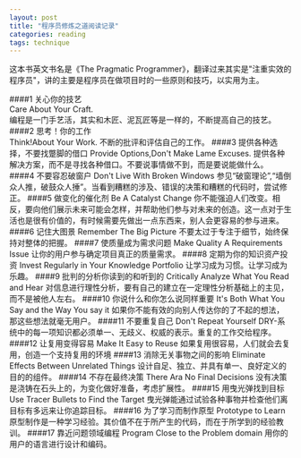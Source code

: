 ```yaml
---
layout: post
title: "程序员修炼之道阅读记录"
categories: reading
tags: technique
---
```

这本书英文书名是《The Pragmatic Programmer》，翻译过来其实是"注重实效的程序员"，讲的主要是程序员在做项目时的一些原则和技巧，以实用为主。

####1 关心你的技艺   
      Care About Your Craft.  
      编程是一门手艺活，其实和木匠、泥瓦匠等是一样的，不断提高自己的技艺。  
####2 思考！你的工作   
      Think!About Your Work.
      不断的批评和评估自己的工作。
####3 提供各种选择，不要找蹩脚的借口
      Provide Options,Don't Make Lame Excuses.
      提供各种解决方案，而不是寻找各种借口。不要说事情做不到，而是要说能做什么。
####4 不要容忍破窗户
      Don't Live With Broken Windows
      参见“破窗理论”,“墙倒众人推，破鼓众人捶”。当看到糟糕的涉及、错误的决策和糟糕的代码时，尝试修正。
####5 做变化的催化剂
      Be A Catalyst Change
      你不能强迫人们改变。相反，要向他们展示未来可能会怎样，并帮助他们参与对未来的创造。这一点对于生活也是很有价值的，有时候需要先做出一点东西来，别人会更容易的参与进来。
####6 记住大图景
      Remember The Big Picture
      不要太过于专注于细节，始终保持对整体的把握。
####7 使质量成为需求问题
      Make Quality A Requirements Issue
      让你的用户参与确定项目真正的质量需求。
####8 定期为你的知识资产投资
      Invest Regularly in Your Knowledge Portfolio
      让学习成为习惯。让学习成为乐趣。
####9 批判的分析你读到的和听到的
      Critically Analyze What You Read and Hear
      对信息进行理性分析，要有自己的建立在一定理性分析基础上的主见，而不是被他人左右。
####10 你说什么和你怎么说同样重要
       It's Both What You Say and the Way You say it
       如果你不能有效的向别人传达你的了不起的想法，那这些想法就毫无用户。
####11 不要重复自己
       Don't Repeat Yourself
       DRY-系统中的每一项知识都必须单一、无歧义、权威的表示。重复的工作交给程序。
####12 让复用变得容易
        Make It Easy to Reuse
        如果复用很容易，人们就会去复用，创造一个支持复用的环境
####13 消除无关事物之间的影响
       Eliminate Effects Between Unrelated Things
       设计自足、独立、并具有单一、良好定义的目的的组件。
####14 不存在最终决策
       There Ara No Final Decisions
       没有决策是浇铸在石头上的，为变化做好准备，考虑扩展性。
####15 用曳光弹找到目标
       Use Tracer Bullets to Find the Target
       曳光弹能通过试验各种事物并检查他们离目标有多远来让你追踪目标。
####16 为了学习而制作原型
       Prototype to Learn
       原型制作是一种学习经验。其价值不在于所产生的代码，而在于所学到的经验教训。
####17 靠近问题领域编程
       Program Close to the Problem domain
       用你的用户的语言进行设计和编码。
